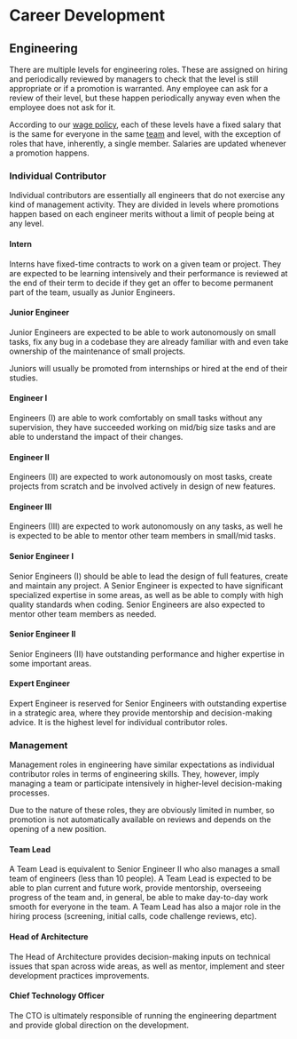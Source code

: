 # Career Development

## Engineering

There are multiple levels for engineering roles. These are assigned on hiring
and periodically reviewed by managers to check that the level is still
appropriate or if a promotion is warranted. Any employee can ask for a review of
their level, but these happen periodically anyway even when the employee does
not ask for it.

According to our [wage policy](wage_policy.md), each of these levels have a
fixed salary that is the same for everyone in the same
[team](engineering-teams.md) and level, with the exception of roles that have,
inherently, a single member. Salaries are updated whenever a promotion happens.

### Individual Contributor

Individual contributors are essentially all engineers that do not exercise any
kind of management activity. They are divided in levels where promotions happen
based on each engineer merits without a limit of people being at any level.

#### Intern

Interns have fixed-time contracts to work on a given team or project. They are
expected to be learning intensively and their performance is reviewed at the end
of their term to decide if they get an offer to become permanent part of the
team, usually as Junior Engineers.

#### Junior Engineer

Junior Engineers are expected to be able to work autonomously on small tasks,
fix any bug in a codebase they are already familiar with and even take ownership
of the maintenance of small projects.

Juniors will usually be promoted from internships or hired at the end of their studies.

#### Engineer I

Engineers (I) are able to work comfortably on small tasks without any supervision, they have 
succeeded working on mid/big size tasks and are able to understand the impact of their
changes.

#### Engineer II

Engineers (II) are expected to work autonomously on most tasks, create projects from
scratch and be involved actively in design of new features.

#### Engineer III

Engineers (III) are expected to work autonomously on any tasks, as well he is expected to
be able to mentor other team members in small/mid tasks.

#### Senior Engineer I

Senior Engineers (I) should be able to lead the design of full features, create
and maintain any project. A Senior Engineer is expected to have significant
specialized expertise in some areas, as well as be able to comply with high
quality standards when coding. Senior Engineers are also expected to mentor
other team members as needed.

#### Senior Engineer II

Senior Engineers (II) have outstanding performance and higher expertise in some important areas.

#### Expert Engineer

Expert Engineer is reserved for Senior Engineers with outstanding expertise in a
strategic area, where they provide mentorship and decision-making advice. It is
the highest level for individual contributor roles.

### Management

Management roles in engineering have similar expectations as individual
contributor roles in terms of engineering skills. They, however, imply managing
a team or participate intensively in higher-level decision-making processes.

Due to the nature of these roles, they are obviously limited in number, so
promotion is not automatically available on reviews and depends on the opening
of a new position.

#### Team Lead

A Team Lead is equivalent to Senior Engineer II who also manages a small team of
engineers (less than 10 people). A Team Lead is expected to be able to plan
current and future work, provide mentorship, overseeing progress of the team
and, in general, be able to make day-to-day work smooth for everyone in the team. 
A Team Lead has also a major role in the hiring process (screening, initial calls, 
code challenge reviews, etc).

#### Head of Architecture

The Head of Architecture provides decision-making inputs on technical issues
that span across wide areas, as well as mentor, implement and steer development
practices improvements.

#### Chief Technology Officer

The CTO is ultimately responsible of running the engineering department and
provide global direction on the development.
